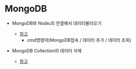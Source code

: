 # MongoDB

- MongoDB와 NodeJS 연결해서 데이터불러오기
    - [참고](https://eu-ne.tistory.com/entry/Mongodb-%EC%82%AC%EC%9A%A9%ED%95%98%EA%B8%B0)
        - cmd명령어(MongoDB접속 / 데이터 추가 / 데이터 조회)

- MongoDB Collection의 데이터 삭제
    - [참고](https://www.mongodb.com/docs/guides/server/delete/)